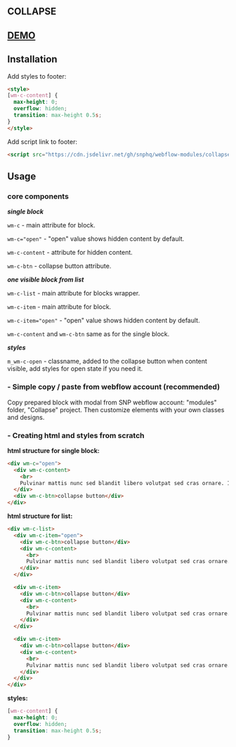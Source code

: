 ## COLLAPSE

## <a href="https://collapse-bdd35e.webflow.io/" target="_blank">DEMO</a>

## Installation

Add styles to footer:
```html
<style>
[wm-c-content] {
  max-height: 0;
  overflow: hidden;
  transition: max-height 0.5s;
}
</style>
```

Add script link to footer:
```html
<script src="https://cdn.jsdelivr.net/gh/snphq/webflow-modules/collapse/1.1.0/index.min.js" type="text/javascript"></script>
```

## Usage

### core components

***single block***

`wm-c` - main attribute for block.

`wm-c="open"` - "open" value shows hidden content by default.

`wm-c-content` - attribute for hidden content.

`wm-c-btn` - collapse button attribute.

***one visible block from list***

`wm-c-list` - main attribute for blocks wrapper.

`wm-c-item` - main attribute for block.

`wm-c-item="open"` - "open" value shows hidden content by default.

`wm-c-content` and `wm-c-btn` same as for the single block.

***styles***

`m_wm-c-open` - classname, added to the collapse button when content visible, add styles for open state if you need it.

### - Simple copy / paste from webflow account (recommended)

Copy prepared block with modal from SNP webflow account: "modules" folder, "Collapse" project. Then customize elements with your own classes and designs.

### - Creating html and styles from scratch

**html structure for single block:**
```html
<div wm-c="open">
  <div wm-c-content>
    <br>
    Pulvinar mattis nunc sed blandit libero volutpat sed cras ornare. Imperdiet dui accumsan sit amet nulla facilisi morbi. Porta nibh venenatis cras sed felis eget velit. Aliquet eget sit amet tellus cras adipiscing enim. Augue ut lectus arcu bibendum at varius vel pharetra vel. Sit amet nisl purus in mollis.
  </div>
  <div wm-c-btn>collapse button</div>
</div>
```

**html structure for list:**
```html
<div wm-c-list>
  <div wm-c-item="open">
    <div wm-c-btn>collapse button</div>
    <div wm-c-content>
      <br>
      Pulvinar mattis nunc sed blandit libero volutpat sed cras ornare. Imperdiet dui accumsan sit amet nulla facilisi morbi. Porta nibh venenatis cras sed felis eget velit. Aliquet eget sit amet tellus cras adipiscing enim. Augue ut lectus arcu bibendum at varius vel pharetra vel. Sit amet nisl purus in mollis.
    </div>
  </div>

  <div wm-c-item>
    <div wm-c-btn>collapse button</div>
    <div wm-c-content>
      <br>
      Pulvinar mattis nunc sed blandit libero volutpat sed cras ornare. Imperdiet dui accumsan sit amet nulla facilisi morbi. Porta nibh venenatis cras sed felis eget velit. Aliquet eget sit amet tellus cras adipiscing enim. Augue ut lectus arcu bibendum at varius vel pharetra vel. Sit amet nisl purus in mollis.
    </div>
  </div>

  <div wm-c-item>
    <div wm-c-btn>collapse button</div>
    <div wm-c-content>
      <br>
      Pulvinar mattis nunc sed blandit libero volutpat sed cras ornare. Imperdiet dui accumsan sit amet nulla facilisi morbi. Porta nibh venenatis cras sed felis eget velit. Aliquet eget sit amet tellus cras adipiscing enim. Augue ut lectus arcu bibendum at varius vel pharetra vel. Sit amet nisl purus in mollis.
    </div>
  </div>
</div>
```

**styles:**
```css
[wm-c-content] {
  max-height: 0;
  overflow: hidden;
  transition: max-height 0.5s;
}
```
